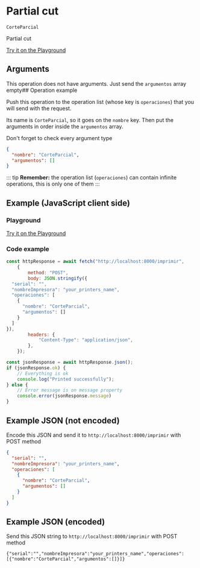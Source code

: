 # Partial cut

`CorteParcial`

Partial cut


[Try it on the Playground](../playground.md?operacion=CorteParcial)

## Arguments
This operation does not have arguments. Just send the `argumentos` array empty## Operation example


Push this operation to the operation list (whose key is `operaciones`) that you will send with the request.

Its name is `CorteParcial`, so it goes on the `nombre` key. Then put the arguments in order
inside the `argumentos` array.

Don't forget to check every argument type



```json
{
  "nombre": "CorteParcial",
  "argumentos": []
}
```

::: tip
**Remember:** the operation list (`operaciones`) can contain infinite operations, this is only one of them
:::

## Example (JavaScript client side)

### Playground
[Try it on the Playground](../playground.md?operacion=CorteParcial)

<Playground nombreOperacion="CorteParcial"/>

### Code example
```js
const httpResponse = await fetch("http://localhost:8000/imprimir",
    {
        method: "POST",
        body: JSON.stringify({
  "serial": "",
  "nombreImpresora": "your_printers_name",
  "operaciones": [
    {
      "nombre": "CorteParcial",
      "argumentos": []
    }
  ]
}),
        headers: {
            "Content-Type": "application/json",
        },
    });

const jsonResponse = await httpResponse.json();
if (jsonResponse.ok) {
    // Everything is ok
    console.log("Printed successfully");
} else {
    // Error message is on message property
    console.error(jsonResponse.message)
}
```

## Example JSON (not encoded)

Encode this JSON and send it to `http://localhost:8000/imprimir` with POST method

```json
{
  "serial": "",
  "nombreImpresora": "your_printers_name",
  "operaciones": [
    {
      "nombre": "CorteParcial",
      "argumentos": []
    }
  ]
}
```

## Example JSON (encoded)

Send this JSON string to `http://localhost:8000/imprimir` with POST method

```
{"serial":"","nombreImpresora":"your_printers_name","operaciones":[{"nombre":"CorteParcial","argumentos":[]}]}
```
